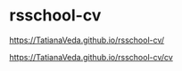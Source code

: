 # rsschool-cv

https://TatianaVeda.github.io/rsschool-cv/

https://TatianaVeda.github.io/rsschool-cv/cv
